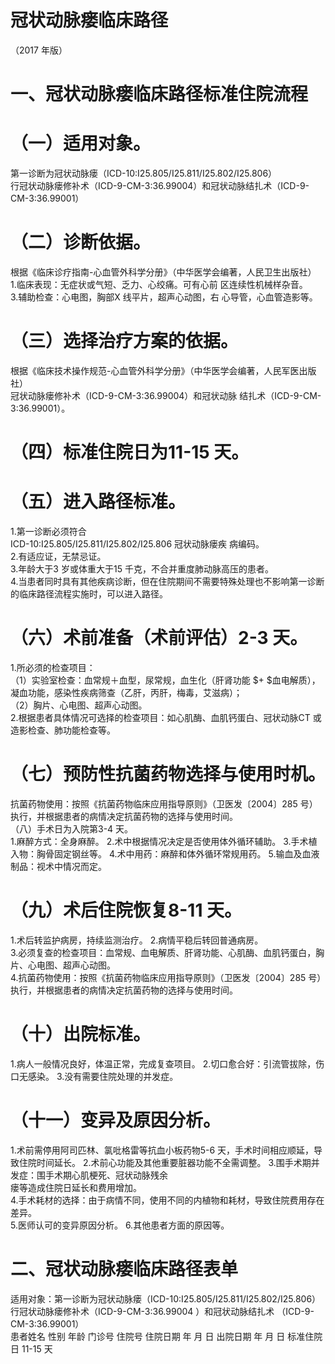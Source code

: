 # 冠状动脉瘘临床路径  
（2017 年版）  
# 一、冠状动脉瘘临床路径标准住院流程  
# （一）适用对象。  
第一诊断为冠状动脉瘘（ICD-10:I25.805/I25.811/I25.802/I25.806）  
行冠状动脉瘘修补术（ICD-9-CM-3:36.99004）和冠状动脉结扎术（ICD-9-CM-3:36.99001）  
# （二）诊断依据。  
根据《临床诊疗指南-心血管外科学分册》（中华医学会编著，人民卫生出版社）  
1.临床表现：无症状或气短、乏力、心绞痛。可有心前 区连续性机械样杂音。  
3.辅助检查：心电图，胸部X 线平片，超声心动图，右 心导管，心血管造影等。  
# （三）选择治疗方案的依据。  
根据《临床技术操作规范-心血管外科学分册》（中华医学会编著，人民军医出版社）  
冠状动脉瘘修补术（ICD-9-CM-3:36.99004）和冠状动脉 结扎术（ICD-9-CM-3:36.99001）。  
# （四）标准住院日为11-15 天。  
# （五）进入路径标准。  
1.第一诊断必须符合  
ICD-10:I25.805/I25.811/I25.802/I25.806 冠状动脉瘘疾 病编码。  
2.有适应证，无禁忌证。  
3.年龄大于3 岁或体重大于15 千克，不合并重度肺动脉高压的患者。  
4.当患者同时具有其他疾病诊断，但在住院期间不需要特殊处理也不影响第一诊断的临床路径流程实施时，可以进入路径。  
# （六）术前准备（术前评估）2-3 天。  
1.所必须的检查项目：  
（1）实验室检查：血常规＋血型，尿常规，血生化（肝肾功能 $+ $血电解质），凝血功能，感染性疾病筛查（乙肝，丙肝，梅毒，艾滋病）；  
（2）胸片、心电图、超声心动图。  
2.根据患者具体情况可选择的检查项目：如心肌酶、血肌钙蛋白、冠状动脉CT 或造影检查、肺功能检查等。  
# （七）预防性抗菌药物选择与使用时机。  
抗菌药物使用：按照《抗菌药物临床应用指导原则》（卫医发〔2004〕285 号）执行，并根据患者的病情决定抗菌药物的选择与使用时间。  
（八）手术日为入院第3-4 天。  
1.麻醉方式：全身麻醉。 2.术中根据情况决定是否使用体外循环辅助。 3.手术植入物：胸骨固定钢丝等。 4.术中用药：麻醉和体外循环常规用药。 5.输血及血液制品：视术中情况而定。  
# （九）术后住院恢复8-11 天。  
1.术后转监护病房，持续监测治疗。 2.病情平稳后转回普通病房。  
3.必须复查的检查项目：血常规、血电解质、肝肾功能、心肌酶、血肌钙蛋白，胸片、心电图、超声心动图。  
4.抗菌药物使用：按照《抗菌药物临床应用指导原则》（卫医发〔2004〕285 号）执行，并根据患者的病情决定抗菌药物的选择与使用时间。  
# （十）出院标准。  
1.病人一般情况良好，体温正常，完成复查项目。 2.切口愈合好：引流管拔除，伤口无感染。 3.没有需要住院处理的并发症。  
# （十一）变异及原因分析。  
1.术前需停用阿司匹林、氯吡格雷等抗血小板药物5-6 天，手术时间相应顺延，导致住院时间延长。  2.术前心功能及其他重要脏器功能不全需调整。  3.围手术期并发症：围手术期心肌梗死、冠状动脉残余  
瘘等造成住院日延长和费用增加。  
4.手术耗材的选择：由于病情不同，使用不同的内植物和耗材，导致住院费用存在差异。  
5.医师认可的变异原因分析。 6.其他患者方面的原因等。  
# 二、冠状动脉瘘临床路径表单  
适用对象：第一诊断为冠状动脉瘘（ICD-10:I25.805/I25.811/I25.802/I25.806）  
行冠状动脉瘘修补术（ICD-9-CM-3:36.99004 ）和冠状动脉结扎术 （ICD-9-CM-3:36.99001）  
患者姓名             性别    年龄        门诊号         住院号           住院日期       年  月  日   出院日期      年  月   日  标准住院日  11-15  天  
